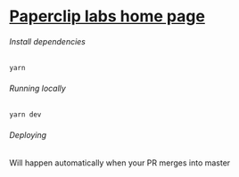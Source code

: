 # [Paperclip labs home page](https://paperclip.xyz)

###### Install dependencies

```bash
yarn
```

###### Running locally

```bash
yarn dev
```

###### Deploying

Will happen automatically when your PR merges into master